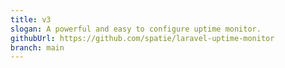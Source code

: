 ```yaml
---
title: v3
slogan: A powerful and easy to configure uptime monitor.
githubUrl: https://github.com/spatie/laravel-uptime-monitor
branch: main
---
```

